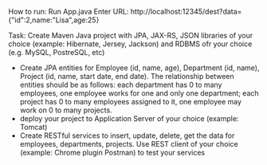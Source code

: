 How to run:
Run App.java
Enter URL: http://localhost:12345/dest?data={"id":2,name:"Lisa",age:25}

Task:
Create Maven Java project with JPA, JAX-RS, JSON libraries of your choice (example: Hibernate, Jersey, Jackson) and RDBMS ofr your choice (e.g. MySQL, PostreSQL, etc)
- Create JPA entities for Employee (id, name, age), Department (id, name), Project (id, name, start date, end date). The relationship between entities should be as follows: each department has 0 to many employees, one employee works for one and only one department; each project has 0 to many employees assigned to it, one employee may work on 0 to many projects. 
- deploy your project to Application Server of your choice (example: Tomcat)
- Create RESTful services to insert, update, delete, get the data for employees, departments, projects. Use REST client of your choice (example: Chrome plugin Postman) to test your services
